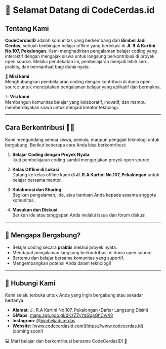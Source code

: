 # 👋 Selamat Datang di **CodeCerdas.id**

## Tentang Kami

**CodeCerdasID** adalah komunitas yang berkembang dari **Bimbel Jadi Cerdas**, sebuah bimbingan belajar offline yang berlokasi di **Jl. R.A Kartini No.107, Pekalongan**. Kami menghadirkan pengalaman belajar coding yang interaktif dengan mengajak siswa untuk langsung berkontribusi di proyek open source. Melalui pendekatan ini, pembelajaran menjadi lebih seru, praktis, dan bermanfaat bagi dunia nyata.

🌱 **Misi kami**:  
Menghubungkan pembelajaran coding dengan kontribusi di dunia open source untuk menciptakan pengalaman belajar yang aplikatif dan bermakna.  

✨ **Visi kami**:  
Membangun komunitas belajar yang kolaboratif, inovatif, dan mampu memberdayakan siswa untuk menjadi kreator teknologi.

---

## Cara Berkontribusi 🙋‍♂️

Kami mengundang semua siswa, pemula, maupun penggiat teknologi untuk bergabung. Berikut beberapa cara Anda bisa berkontribusi:  

1. **Belajar Coding dengan Proyek Nyata**  
   Ikuti pembelajaran coding sambil mengerjakan proyek open source.

2. **Kelas Offline di Lokasi**  
   Datang ke kelas offline kami di **Jl. R.A Kartini No.107, Pekalongan** untuk belajar bersama mentor.

3. **Kolaborasi dan Sharing**  
   Bagikan pengalaman, ide, atau bantuan Anda kepada sesama anggota komunitas.

4. **Masukan dan Diskusi**  
   Berikan ide atau tanggapan Anda melalui issue dan forum diskusi.

---

## 🎉 Mengapa Bergabung?

- Belajar coding secara **praktis** melalui proyek nyata.  
- Mendapat pengalaman langsung berkontribusi di dunia open source.  
- Bertemu dan belajar bersama komunitas yang suportif.  
- Mengembangkan potensi Anda dalam teknologi!

---

## 🌟 Hubungi Kami

Kami selalu terbuka untuk Anda yang ingin bergabung atau sekadar bertanya.  
- **Alamat**: Jl. R.A Kartini No.107, Pekalongan (Daftar Langsung Disini)
- **GMaps**: [maps.app.goo.gl/dKzZZyYdGqaGhCwX8](https://maps.app.goo.gl/dKzZZyYdGqaGhCwX8)
- **Instagram**: [@bimbeljadicerdas](https://instagram.com/bimbeljadicerdas)  
- **Website**: [www.codecerdasid.com](https://www.codecerdas.id) (coming soon!)  

💻 Mari belajar dan berkontribusi bersama CodeCerdasID! 🚀  
